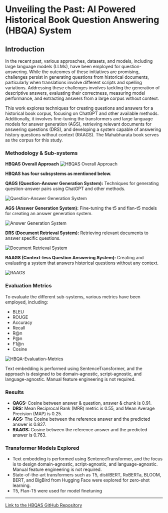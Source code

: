 # Unveiling the Past: AI Powered Historical Book Question Answering (HBQA) System

## Introduction

In the recent past, various approaches, datasets, and models, including large language models (LLMs), have been employed for question-answering. While the outcomes of these initiatives are promising, challenges persist in generating questions from historical documents, particularly when translations involve different scripts and spelling variations. Addressing these challenges involves tackling the generation of descriptive answers, evaluating their correctness, measuring model performance, and extracting answers from a large corpus without context. 

This work explores techniques for creating questions and answers for a historical book corpus, focusing on ChatGPT and other available methods. Additionally, it involves fine-tuning the transformers and large language models for answer generation (AGS), retrieving relevant documents for answering questions (DRS), and developing a system capable of answering history questions without context (RAAGS). The Mahabharata book serves as the corpus for this study.

### Methodology & Sub-systems

**HBQAS Overall Approach**
![HBQAS Overall Approach](https://dasarpai.com/assets/hbqas/HBQA-PPT+Images/Ch3.20-HBQA-Approach.png)

**HBQAS has four subsystems as mentioned below.**

**QAGS (Question-Answer Generation System):** Techniques for generating question-answer pairs using ChatGPT and other methods.

![Question-Answer Generation System](https://dasarpai.com/assets/hbqas/HBQA-PPT+Images/Ch3.30-QAGS.png) 

**AGS (Answer Generation System):** Fine-tuning the t5 and flan-t5 models for creating an answer generation system.

![Answer Generation System](https://dasarpai.com/assets/hbqas/HBQA-PPT+Images/Ch3.50-AGS.png)

**DRS (Document Retrieval System):** Retrieving relevant documents to answer specific questions.

![Document Retrieval System](https://dasarpai.com/assets/hbqas/HBQA-PPT+Images/Ch3.40-DRS.png)

**RAAGS (Context-less Question Answering System):** Creating and evaluating a system that answers historical questions without any context.

![RAAGS](https://dasarpai.com/assets/hbqas/HBQA-PPT+Images/Ch3.60-RAAGS.png)

### Evaluation Metrics

To evaluate the different sub-systems, various metrics have been employed, including:
- BLEU
- ROUGE
- Accuracy
- Recall
- R@n
- P@n
- F1@n
- Cosine

![HBQA-Evaluation-Metrics](https://dasarpai.com/assets/hbqas/HBQA-PPT+Images/Ch3.70-HBQA-Evaluation-Metrics.png)

Text embedding is performed using SentenceTransformer, and the approach is designed to be domain-agnostic, script-agnostic, and language-agnostic. Manual feature engineering is not required.

### Results

- **QAGS:** Cosine between answer & question, answer & chunk is 0.91.
- **DRS:** Mean Reciprocal Rank (MRR) metric is 0.55, and Mean Average Precision (MAP) is 0.25.
- **AGS:** The Cosine between the reference answer and the predicted answer is 0.827.
- **RAAGS:** Cosine between the reference answer and the predicted answer is 0.763.

### Transformer Models Explored
- Text embedding is performed using SentenceTransformer, and the focus is to design domain-agnostic, script-agnostic, and language-agnostic. Manual feature engineering is not required.
- State-of-the-art transformers such as T5, distilBERT, RoBERTa, BLOOM, BERT, and BigBird from Hugging Face were explored for zero-shot learning.
- T5, Flan-T5 were used for model finetuning
---

[Link to the HBQAS GitHub Repository](https://github.com/dasarpai/HBQA)
